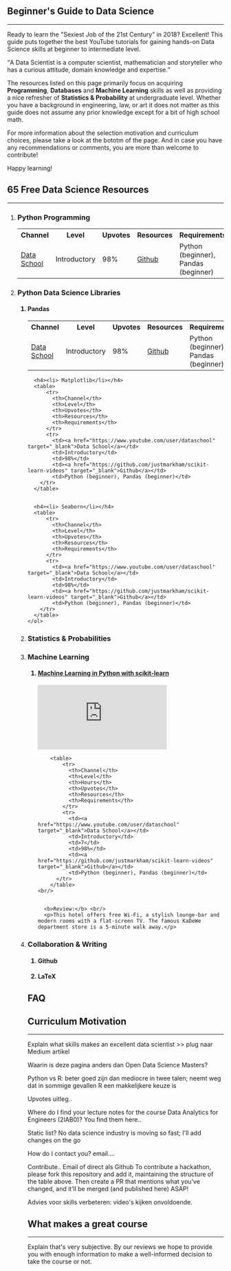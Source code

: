 <head>
  <link rel="stylesheet" type="text/css" href="style.css">
</head>

<h2>Beginner's Guide to Data Science</h2>
<hr>
Ready to learn the "Sexiest Job of the 21st Century" in 2018? Excellent! This guide puts together the best YouTube tutorials for gaining hands-on Data Science skills at beginner to intermediate level. 

<q>A Data Scientist is a computer scientist, mathematician and storyteller who has a curious attitude, domain knowledge and expertise.</q>

The resources listed on this page primarily focus on acquiring <b>Programming</b>, <b>Databases</b> and <b>Machine Learning</b> skills as well as providing a nice refresher of <b>Statistics & Probability</b> at undergraduate level. Whether you have a background in engineering, law, or art it does not matter as this guide does not assume any prior knowledge except for a bit of high school math. 

For more information about the selection motivation and curriculum choices, please take a look at the bototm of the page. And in case you have any recommendations or comments, you are more than welcome to contribute!

Happy learning!

<h2>65 Free Data Science Resources</h2>
<hr>

<ol> 
  
  <li><h3>Python Programming</h3>
  
  <table>
      <tr>
        <th>Channel</th>
        <th>Level</th>
        <th>Upvotes</th>
        <th>Resources</th>
        <th>Requirements</th>
      </tr>
      <tr>
        <td><a href="https://www.youtube.com/user/dataschool" target="_blank">Data School</a></td>
        <td>Introductory</td>
        <td>98%</td>
        <td><a href="https://github.com/justmarkham/scikit-learn-videos" target="_blank">Github</a></td>
        <td>Python (beginner), Pandas (beginner)</td>
    </tr>
  </table>
  </li>

  
  <li><h3> Python Data Science Libraries</h3>
      <ol>
        <h4><li> Pandas</li></h4>
        <table>
            <tr>
              <th>Channel</th>
              <th>Level</th>
              <th>Upvotes</th>
              <th>Resources</th>
              <th>Requirements</th>
            </tr>
            <tr>
              <td><a href="https://www.youtube.com/user/dataschool" target="_blank">Data School</a></td>
              <td>Introductory</td>
              <td>98%</td>
              <td><a href="https://github.com/justmarkham/scikit-learn-videos" target="_blank">Github</a></td>
              <td>Python (beginner), Pandas (beginner)</td>
          </tr>
        </table>

    
      <h4><li> Matplotlib</li></h4>
      <table>
          <tr>
            <th>Channel</th>
            <th>Level</th>
            <th>Upvotes</th>
            <th>Resources</th>
            <th>Requirements</th>
          </tr>
          <tr>
            <td><a href="https://www.youtube.com/user/dataschool" target="_blank">Data School</a></td>
            <td>Introductory</td>
            <td>98%</td>
            <td><a href="https://github.com/justmarkham/scikit-learn-videos" target="_blank">Github</a></td>
            <td>Python (beginner), Pandas (beginner)</td>
        </tr>
      </table>
    
    
      <h4><li> Seaborn</li></h4>
      <table>
          <tr>
            <th>Channel</th>
            <th>Level</th>
            <th>Upvotes</th>
            <th>Resources</th>
            <th>Requirements</th>
          </tr>
          <tr>
            <td><a href="https://www.youtube.com/user/dataschool" target="_blank">Data School</a></td>
            <td>Introductory</td>
            <td>98%</td>
            <td><a href="https://github.com/justmarkham/scikit-learn-videos" target="_blank">Github</a></td>
            <td>Python (beginner), Pandas (beginner)</td>
        </tr>
      </table>
    </ol>
  </li>



<li><h3> Statistics & Probabilities</h3>
</li>



<li>
  <h3> Machine Learning</h3>
    <ol>  
      <h4><a href="https://www.youtube.com/playlist?list=PL5-da3qGB5ICeMbQuqbbCOQWcS6OYBr5A" target="_blank"><li> Machine Learning in Python with scikit-learn</li></a></h4>
      <div class='embed-container'><iframe src="https://www.youtube.com/embed/elojMnjn4kk?rel=0" frameborder="0" gesture="media" allow="encrypted-media" allowfullscreen></iframe></div>

        <table>
            <tr>
              <th>Channel</th>
              <th>Level</th>
              <th>Hours</th>
              <th>Upvotes</th>
              <th>Resources</th>
              <th>Requirements</th>
            </tr>
            <tr>
              <td><a href="https://www.youtube.com/user/dataschool" target="_blank">Data School</a></td>
              <td>Introductory</td>
              <td>7</td>
              <td>98%</td>
              <td><a href="https://github.com/justmarkham/scikit-learn-videos" target="_blank">Github</a></td>
              <td>Python (beginner), Pandas (beginner)</td>
          </tr>
        </table>
    <br/>


      <b>Review:</b> <br/>
      <p>This hotel offers free Wi-Fi, a stylish lounge-bar and modern rooms with a flat-screen TV. The famous KaDeWe department store is a 5-minute walk away.</p>
  </ol>
</li>

<li>
  <h3> Collaboration & Writing</h3>
  <ol>
    <h4><li> Github</li></h4>
    <h4><li> LaTeX</li></h4>
  </ol>
</li>
  
<h2>FAQ</h2>
<h2>Curriculum Motivation</h2>
<hr>
Explain what skills makes an excellent data scientist >> plug naar Medium artikel


Waarin is deze pagina anders dan Open Data Science Masters? 

Python vs R: beter goed zijn dan mediocre in twee talen; neemt weg dat in sommige gevallen R een makkelijkere keuze is


Upvotes uitleg..

Where do I find your lecture notes for the course Data Analytics for Engineers (2IAB0)? 
You find them here..

Static list? No data science industry is moving so fast; I'll add changes on the go

How do I contact you? 
email....

Contribute.. 
Email of direct als Github
To contribute a hackathon, please fork this repository and add it, maintaining the structure of the table above. Then create a PR that mentions what you’ve changed, and it’ll be merged (and published here) ASAP!

Advies voor skills verbeteren: video's kijken onvoldoende.



<h2>What makes a great course</h2>
<hr>
Explain that's very subjective. By our reviews we hope to provide you with enough information to make a well-informed decision to take the course or not.


